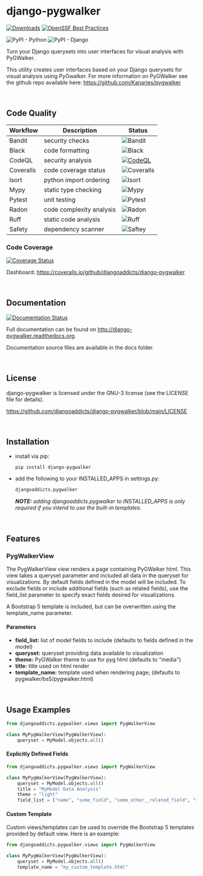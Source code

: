 # django-pygwalker
[![Downloads](https://static.pepy.tech/badge/django-pygwalker)](https://pepy.tech/project/django-pygwalker)
[![OpenSSF Best Practices](https://bestpractices.coreinfrastructure.org/projects/7682/badge)](https://bestpractices.coreinfrastructure.org/projects/7682)

![PyPI - Python](https://img.shields.io/pypi/pyversions/django-pygwalker)
![PyPI - Django](https://img.shields.io/pypi/djversions/django-pygwalker)

Turn your Django querysets into user interfaces for visual analysis with PyGWalker.

This utility creates user interfaces based on your Django querysets for visual analysis using PyGwalker. 
For more information on PyGWalker see the github repo available here: https://github.com/Kanaries/pygwalker 


<br/>

## Code Quality
| Workflow | Description             | Status                                                                       |
|----------|-------------------------|------------------------------------------------------------------------------|
|Bandit|security checks|![Bandit](https://github.com/djangoaddicts/django-pygwalker/actions/workflows/bandit.yaml/badge.svg)|
|Black|code formatting|![Black](https://github.com/djangoaddicts/django-pygwalker/actions/workflows/black.yaml/badge.svg)|
|CodeQL|security analysis|[![CodeQL](https://github.com/djangoaddicts/django-pygwalker/actions/workflows/github-code-scanning/codeql/badge.svg)](https://github.com/djangoaddicts/django-pygwalker/actions/workflows/github-code-scanning/codeql)|
|Coveralls|code coverage status|![Coveralls](https://github.com/djangoaddicts/django-pygwalker/actions/workflows/coveralls.yaml/badge.svg)|
|Isort|python import ordering|![Isort](https://github.com/djangoaddicts/django-pygwalker/actions/workflows/isort.yaml/badge.svg)|
|Mypy|static type checking|![Mypy](https://github.com/djangoaddicts/django-pygwalker/actions/workflows/mypy.yaml/badge.svg)|
|Pytest|unit testing|![Pytest](https://github.com/djangoaddicts/django-pygwalker/actions/workflows/pytest.yaml/badge.svg)|
|Radon|code complexity analysis|![Radon](https://github.com/djangoaddicts/django-pygwalker/actions/workflows/radon.yaml/badge.svg)|
|Ruff|static code analysis|![Ruff](https://github.com/djangoaddicts/django-pygwalker/actions/workflows/ruff.yaml/badge.svg)|
|Safety|dependency scanner|![Saftey](https://github.com/djangoaddicts/django-pygwalker/actions/workflows/safety.yaml/badge.svg)|

### Code Coverage 
[![Coverage Status](https://coveralls.io/repos/github/djangoaddicts/django-pygwalker/badge.svg)](https://coveralls.io/github/djangoaddicts/django-pygwalker)

Dashboard:
https://coveralls.io/github/djangoaddicts/django-pygwalker


<br/>

## Documentation
[![Documentation Status](https://readthedocs.org/projects/django-pygwalker/badge/?version=latest)](https://django-pygwalker.readthedocs.io/en/latest/?badge=latest)

Full documentation can be found on http://django-pygwalker.readthedocs.org. 

Documentation source files are available in the docs folder.


<br/>

## License
django-pygwalker is licensed under the GNU-3 license (see the LICENSE file for details).

https://github.com/djangoaddicts/django-pygwalker/blob/main/LICENSE


<br/>

## Installation 
- install via pip:
    ``` 
    pip install django-pygwalker
    ```
- add the following to your INSTALLED_APPS in settings.py:

    ```python 
    djangoaddicts.pygwalker
    ```

    ***NOTE:*** *adding djangoaddicts.pygwalker to INSTALLED_APPS is only required if you intend to use the built-in templates.* 

<br/>

## Features

### PygWalkerView
The PygWalkerView view renders a page containing PyGWalker html. This view takes a queryset parameter and included all data in the queryset for visualizations. By default fields defined in the model will be included. To exclude fields or include additional fields (such as related fields), use the field_list parameter to specify exact fields desired for visualizations.  

A Bootstrap 5 template is included, but can be overwritten using the template_name parameter. 

#### Parameters
- **field_list:** list of model fields to include (defaults to fields defined in the model)
- **queryset:** queryset providing data available to visualization
- **theme:** PyGWalker theme to use for pyg html (defaults to "media")
- **title:** title used on html render
- **template_name:** template used when rendering page; (defaults to pygwalker/bs5/pygwalker.html)

<br/>

## Usage Examples

```python
from djangoaddicts.pygwalker.views import PygWalkerView

class MyPygWalkerView(PygWalkerView):
    queryset = MyModel.objects.all()
```

#### Explicitly Defined Fields

```python
from djangoaddicts.pygwalker.views import PygWalkerView

class MyPygWalkerView(PygWalkerView):
    queryset = MyModel.objects.all()
    title = "MyModel Data Analysis"
    theme = "light"
    field_list = ["name", "some_field", "some_other__related_field", "id", "created_at", "updated_at"]
```


#### Custom Template
Custom views/templates can be used to override the Bootstrap 5 templates provided by default view. Here is an example:

```python
from djangoaddicts.pygwalker.views import PygWalkerView

class MyPygWalkerView(PygWalkerView):
    queryset = MyModel.objects.all()
    template_name = "my_custom_template.html"
```
